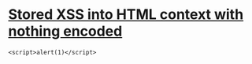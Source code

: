 # [Stored XSS into HTML context with nothing encoded](https://portswigger.net/web-security/cross-site-scripting/stored/lab-html-context-nothing-encoded)

```
<script>alert(1)</script>
```
